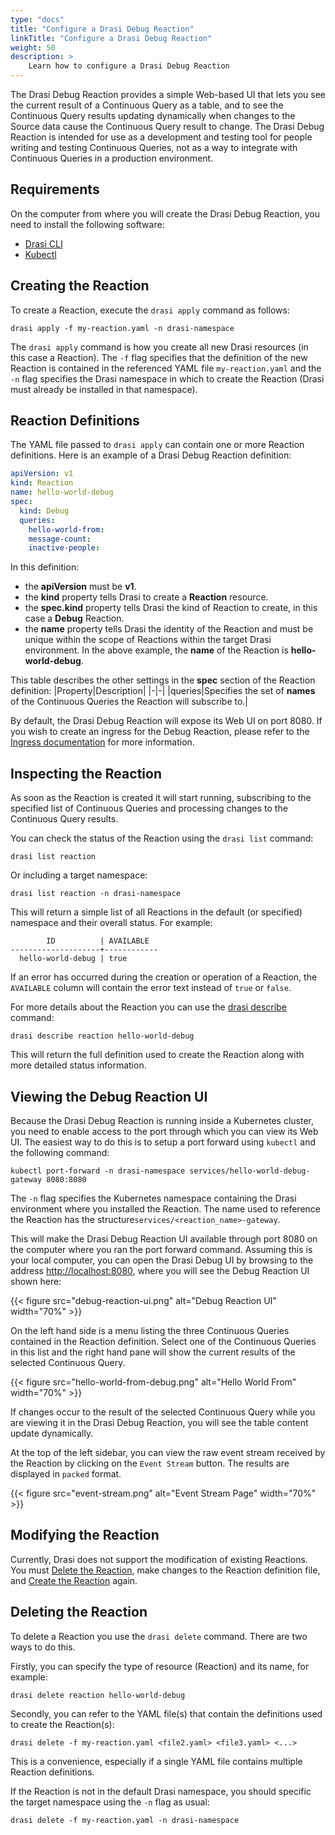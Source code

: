 ```yaml
---
type: "docs"
title: "Configure a Drasi Debug Reaction"
linkTitle: "Configure a Drasi Debug Reaction"
weight: 50
description: >
    Learn how to configure a Drasi Debug Reaction
---
```


The Drasi Debug Reaction provides a simple Web-based UI that lets you see the current result of a Continuous Query as a table, and to see the Continuous Query results updating dynamically when changes to the Source data cause the Continuous Query result to change. The Drasi Debug Reaction is intended for use as a development and testing tool for people writing and testing Continuous Queries, not as a way to integrate with Continuous Queries in a production environment.

## Requirements
On the computer from where you will create the Drasi Debug Reaction, you need to install the following software:
- [Drasi CLI](/reference/command-line-interface/) 
- [Kubectl](https://kubernetes.io/docs/tasks/tools/#kubectl)

## Creating the Reaction
To create a Reaction, execute the `drasi apply` command as follows:

```text
drasi apply -f my-reaction.yaml -n drasi-namespace
```

The `drasi apply` command is how you create all new Drasi resources (in this case a Reaction). The `-f` flag specifies that the definition of the new Reaction is contained in the referenced YAML file `my-reaction.yaml` and the `-n` flag specifies the Drasi namespace in which to create the Reaction (Drasi must already be installed in that namespace).

## Reaction Definitions
The YAML file passed to `drasi apply` can contain one or more Reaction definitions. Here is an example of a Drasi Debug Reaction definition:

```yaml {#hello-world-debug-reaction}
apiVersion: v1
kind: Reaction
name: hello-world-debug
spec:
  kind: Debug
  queries:
    hello-world-from:
    message-count:
    inactive-people:    
```

In this definition: 
- the **apiVersion** must be **v1**.
- the **kind** property tells Drasi to create a **Reaction** resource.
- the **spec.kind** property tells Drasi the kind of Reaction to create, in this case a **Debug** Reaction. 
- the **name** property tells Drasi the identity of the Reaction and must be unique within the scope of Reactions within the target Drasi environment. In the above example, the **name** of the Reaction is **hello-world-debug**.

This table describes the other settings in the **spec** section of the Reaction definition:
|Property|Description|
|-|-|
|queries|Specifies the set of **names** of the Continuous Queries the Reaction will subscribe to.|

By default, the Drasi Debug Reaction will expose its Web UI on port 8080. If you wish to create an ingress for the Debug Reaction, please refer to the [Ingress documentation](/reference/ingress/) for more information.

## Inspecting the Reaction
As soon as the Reaction is created it will start running, subscribing to the specified list of Continuous Queries and processing changes to the Continuous Query results.

You can check the status of the Reaction using the `drasi list` command:

```text
drasi list reaction
```

Or including a target namespace:

```text
drasi list reaction -n drasi-namespace
```

This will return a simple list of all Reactions in the default (or specified) namespace and their overall status. For example:

```
        ID          | AVAILABLE
--------------------+------------
  hello-world-debug | true
```

If an error has occurred during the creation or operation of a Reaction, the `AVAILABLE` column will contain the error text instead of `true` or `false`.

For more details about the Reaction you can use the [drasi describe](/reference/command-line-interface#drasi-describe) command:

```text
drasi describe reaction hello-world-debug
```

This will return the full definition used to create the Reaction along with more detailed status information.

## Viewing the Debug Reaction UI
Because the Drasi Debug Reaction is running inside a Kubernetes cluster, you need to enable access to the port through which you can view its Web UI. The easiest way to do this is to setup a port forward using `kubectl` and the following command:

```kubectl
kubectl port-forward -n drasi-namespace services/hello-world-debug-gateway 8080:8080
```

The `-n` flag specifies the Kubernetes namespace containing the Drasi environment where you installed the Reaction. The name used to reference the Reaction has the structure`services/<reaction_name>-gateway`.

This will make the Drasi Debug Reaction UI available through port 8080 on the computer where you ran the port forward command. Assuming this is your local computer, you can open the Drasi Debug UI by browsing to the address [http://localhost:8080](http://localhost:8080), where you will see the Debug Reaction UI shown here:

{{< figure src="debug-reaction-ui.png" alt="Debug Reaction UI" width="70%" >}}

On the left hand side is a menu listing the three Continuous Queries contained in the Reaction definition. Select one of the Continuous Queries in this list and the right hand pane will show the current results of the selected Continuous Query. 

{{< figure src="hello-world-from-debug.png" alt="Hello World From" width="70%" >}}

If changes occur to the result of the selected Continuous Query while you are viewing it in the Drasi Debug Reaction, you will see the table content update dynamically.

At the top of the left sidebar, you can view the raw event stream received by the Reaction by clicking on the `Event Stream` button. The results are displayed in `packed` format.

{{< figure src="event-stream.png" alt="Event Stream Page" width="70%" >}}

## Modifying the Reaction
Currently, Drasi does not support the modification of existing Reactions. You must [Delete the Reaction](#deleting-the-reaction), make changes to the Reaction definition file, and [Create the Reaction](#creating-the-reaction) again.

## Deleting the Reaction
To delete a Reaction you use the `drasi delete` command. There are two ways to do this. 

Firstly, you can specify the type of resource (Reaction) and its name, for example:

```text
drasi delete reaction hello-world-debug
```

Secondly, you can refer to the YAML file(s) that contain the definitions used to create the Reaction(s):

```text
drasi delete -f my-reaction.yaml <file2.yaml> <file3.yaml> <...>
```

This is a convenience, especially if a single YAML file contains multiple Reaction definitions. 

If the Reaction is not in the default Drasi namespace, you should specific the target namespace using the `-n` flag as usual:

```text
drasi delete -f my-reaction.yaml -n drasi-namespace
```